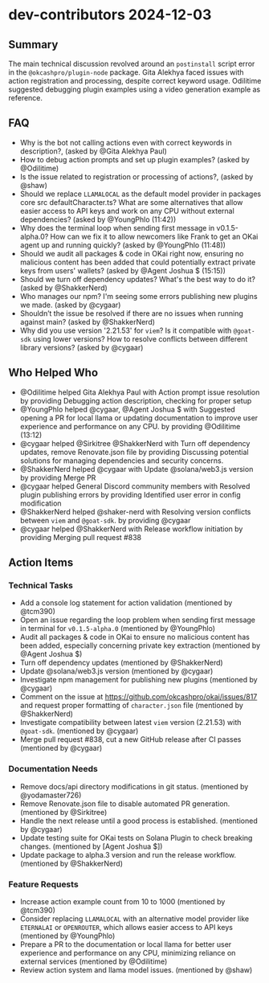 # dev-contributors 2024-12-03

## Summary
The main technical discussion revolved around an `postinstall` script error in the `@okcashpro/plugin-node` package. Gita Alekhya faced issues with action registration and processing, despite correct keyword usage. Odilitime suggested debugging plugin examples using a video generation example as reference.

## FAQ
- Why is the bot not calling actions even with correct keywords in description?, (asked by @Gita Alekhya Paul)
- How to debug action prompts and set up plugin examples? (asked by @Odilitime)
- Is the issue related to registration or processing of actions?, (asked by @shaw)
- Should we replace `LLAMALOCAL` as the default model provider in packages
core
src
defaultCharacter.ts? What are some alternatives that allow easier access to API keys and work on any CPU without external dependencies? (asked by @YoungPhlo (11:42))
- Why does the terminal loop when sending first message in v0.1.5-alpha.0? How can we fix it to allow newcomers like Frank to get an OKai agent up and running quickly? (asked by @YoungPhlo (11:48))
- Should we audit all packages & code in OKai right now, ensuring no malicious content has been added that could potentially extract private keys from users' wallets? (asked by @Agent Joshua $ (15:15))
- Should we turn off dependency updates? What's the best way to do it? (asked by @ShakkerNerd)
- Who manages our npm? I'm seeing some errors publishing new plugins we made. (asked by @cygaar)
- Shouldn’t the issue be resolved if there are no issues when running against main? (asked by @ShakkerNerd)
- Why did you use version '2.21.53' for `viem`? Is it compatible with `@goat-sdk` using lower versions? How to resolve conflicts between different library versions? (asked by @cygaar)

## Who Helped Who
- @Odilitime helped Gita Alekhya Paul with Action prompt issue resolution by providing Debugging action description, checking for proper setup
- @YoungPhlo helped @cygaar, @Agent Joshua $ with Suggested opening a PR for local llama or updating documentation to improve user experience and performance on any CPU. by providing @Odilitime (13:12)
- @cygaar helped @Sirkitree @ShakkerNerd with Turn off dependency updates, remove Renovate.json file by providing Discussing potential solutions for managing dependencies and security concerns.
- @ShakkerNerd helped @cygaar with Update @solana/web3.js version by providing Merge PR
- @cygaar helped General Discord community members with Resolved plugin publishing errors by providing Identified user error in config modification
- @ShakkerNerd helped @shaker-nerd with Resolving version conflicts between `viem` and `@goat-sdk`. by providing @cygaar
- @cygaar helped @ShakkerNerd with Release workflow initiation by providing Merging pull request #838

## Action Items

### Technical Tasks
- Add a console log statement for action validation (mentioned by @tcm390)
- Open an issue regarding the loop problem when sending first message in terminal for `v0.1.5-alpha.0` (mentioned by @YoungPhlo)
- Audit all packages & code in OKai to ensure no malicious content has been added, especially concerning private key extraction (mentioned by @Agent Joshua $)
- Turn off dependency updates (mentioned by @ShakkerNerd)
- Update @solana/web3.js version (mentioned by @cygaar)
- Investigate npm management for publishing new plugins (mentioned by @cygaar)
- Comment on the issue at https://github.com/okcashpro/okai/issues/817 and request proper formatting of `character.json` file (mentioned by @ShakkerNerd)
- Investigate compatibility between latest `viem` version (2.21.53) with `@goat-sdk`. (mentioned by @cygaar)
- Merge pull request #838, cut a new GitHub release after CI passes (mentioned by @cygaar)

### Documentation Needs
- Remove docs/api directory modifications in git status. (mentioned by @yodamaster726)
- Remove Renovate.json file to disable automated PR generation. (mentioned by @Sirkitree)
- Handle the next release until a good process is established. (mentioned by @cygaar)
- Update testing suite for OKai tests on Solana Plugin to check breaking changes. (mentioned by [Agent Joshua $])
- Update package to alpha.3 version and run the release workflow. (mentioned by @ShakkerNerd)

### Feature Requests
- Increase action example count from 10 to 1000 (mentioned by @tcm390)
- Consider replacing `LLAMALOCAL` with an alternative model provider like `ETERNALAI` or `OPENROUTER`, which allows easier access to API keys (mentioned by @YoungPhlo)
- Prepare a PR to the documentation or local llama for better user experience and performance on any CPU, minimizing reliance on external services (mentioned by @Odilitime)
- Review action system and llama model issues. (mentioned by @shaw)